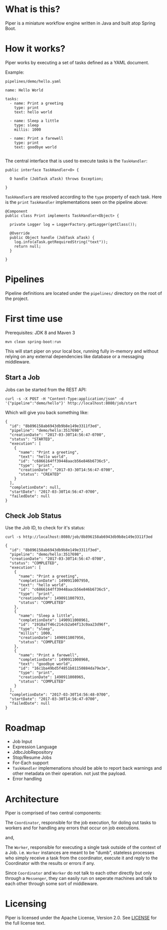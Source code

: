 # What is this?


Piper is a miniature workflow engine written in Java and built atop Spring Boot.

# How it works? 

Piper works by executing a set of tasks defined as a YAML document. 

Example:

`pipelines/demo/hello.yaml`

```
name: Hello World
	
tasks: 
  - name: Print a greeting
    type: print
    text: hello world
   
  - name: Sleep a little
    type: sleep
    millis: 1000
    
  - name: Print a farewell
    type: print
    text: goodbye world
    
```

The central interface that is used to execute tasks is the `TaskHandler`:

```
public interface TaskHandler<O> {

  O handle (JobTask aTask) throws Exception;
  
}
```

`TaskHandler`s are resolved according to the `type` property of each task. Here is the `print` `TaskHandler` implementations seen on the pipeline above: 

```
@Component
public class Print implements TaskHandler<Object> {

  private Logger log = LoggerFactory.getLogger(getClass());

  @Override
  public Object handle (JobTask aTask) {
    log.info(aTask.getRequiredString("text"));
    return null; 
  }

}
``` 

# Pipelines

Pipeline definitions are located under the `pipelines/` directory on the root of the project.

# First time use

Prerequisites: JDK 8 and Maven 3

`mvn clean spring-boot:run` 

This will start piper on your local box, running fully in-memory and without relying on any external dependencies like database or a messaging middleware. 

## Start a Job 

Jobs can be started from the REST API: 

```
curl -s -X POST -H "Content-Type:application/json" -d '{"pipeline":"demo/hello"}' http://localhost:8080/job/start
```

Which will give you back something like: 

```
{
  "id": "8b896158ab6943db9b8e149e3311f3ed",
  "pipeline": "demo/hello:3517698",
  "creationDate": "2017-03-30T14:56:47-0700",
  "status": "STARTED",
  "execution": [
    {
      "name": "Print a greeting",
      "text": "hello world",
      "id": "c6866164ff39448aacb56e846b6736c5",
      "type": "print",
      "creationDate": "2017-03-30T14:56:47-0700",
      "status": "CREATED"
    }
  ],
  "completionDate": null,
  "startDate": "2017-03-30T14:56:47-0700",
  "failedDate": null
}

```

## Check Job Status

Use the Job ID, to check for it's status:

```
curl -s http://localhost:8080/job/8b896158ab6943db9b8e149e3311f3ed 
```

```
{
  "id": "8b896158ab6943db9b8e149e3311f3ed",
  "pipeline": "demo/hello:3517698",
  "creationDate": "2017-03-30T14:56:47-0700",
  "status": "COMPLETED",
  "execution": [
    {
      "name": "Print a greeting",
      "completionDate": 1490911007950,
      "text": "hello world",
      "id": "c6866164ff39448aacb56e846b6736c5",
      "type": "print",
      "creationDate": 1490911007933,
      "status": "COMPLETED"
    },
    {
      "name": "Sleep a little",
      "completionDate": 1490911008961,
      "id": "1918a7f46c214cb2a04f13c0aa23d96f",
      "type": "sleep",
      "millis": 1000,
      "creationDate": 1490911007956,
      "status": "COMPLETED"
    },
    {
      "name": "Print a farewell",
      "completionDate": 1490911008968,
      "text": "goodbye world",
      "id": "16c1ba49bd5f4851b81150884da79e3e",
      "type": "print",
      "creationDate": 1490911008965,
      "status": "COMPLETED"
    }
  ],
  "completionDate": "2017-03-30T14:56:48-0700",
  "startDate": "2017-03-30T14:56:47-0700",
  "failedDate": null
}

```

# Roadmap

- Job Input
- Expression Language
- JdbcJobRepository
- Stop/Resume Jobs
- For-Each support
- `TaskHandler` implemenations should be able to report back warnings and other metadata on their operation. not just the payload.
- Error handling

# Architecture

Piper is comprised of two central components: 

The `Coordinator`, responsible for the job execution, for doling out tasks to workers and for handling any errors that occur on job executions. 

and, 

The `Worker`, responsible for executing a single task outside of the context of a Job. i.e. `Worker` instances are meant to be "dumb", stateless processes who simply receive a task from the coordinator, execute it and reply to the Coordinator with the results or errors if any.

Since `Coordinator` and `Worker` do not talk to each other directly but only through a `Messenger`, they can easily run on seperate machines and talk to each other through some sort of middleware.  

# Licensing

Piper is licensed under the Apache License, Version 2.0. See [LICENSE](https://github.com/creactiviti/piper/blob/master/LICENSE) for the full license text.

